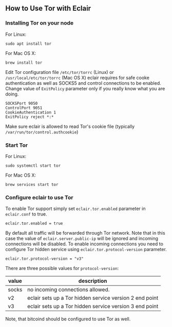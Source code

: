 ## How to Use Tor with Eclair

### Installing Tor on your node

For Linux:

```shell
sudo apt install tor
```

For Mac OS X:

```shell
brew install tor
```

Edit Tor configuration file `/etc/tor/torrc` (Linux) or `/usr/local/etc/tor/torrc` (Mac OS X)
eclair requires for safe cooke authentication as well as SOCKS5 and control connections to be enabled.
Change value of `ExitPolicy` parameter only if you really know what you are doing.


```
SOCKSPort 9050
ControlPort 9051
CookieAuthentication 1
ExitPolicy reject *:*
```

Make sure eclair is allowed to read Tor's cookie file (typically `/var/run/tor/control.authcookie`)

### Start Tor

For Linux:

```shell
sudo systemctl start tor
```

For Mac OS X:

```shell
brew services start tor
```

### Configure eclair to use Tor

To enable Tor support simply set `eclair.tor.enabled` parameter in `eclair.conf` to true.

```
eclair.tor.enabled = true
```

By default all traffic will be forwarded through Tor network. Note that in this case the value of `eclair.server.public-ip`
will be ignored and incoming connections will be disabled. To enable incoming connections you
need to configure Tor hidden service using `eclair.tor.protocol-version` parameter.

```
eclair.tor.protocol-version = "v3"
```

There are three possible values for `protocol-version`:

value  | description
-------|---------------------------------------------------------
 socks | no incoming connections allowed.
 v2    | eclair sets up a Tor hidden service version 2 end point
 v3    | eclair sets up a Tor hidden service version 3 end point

Note, that bitcoind should be configured to use Tor as well.